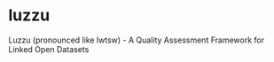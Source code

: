 luzzu
=====

Luzzu (pronounced like lwtsw) - A Quality Assessment Framework for Linked Open Datasets
